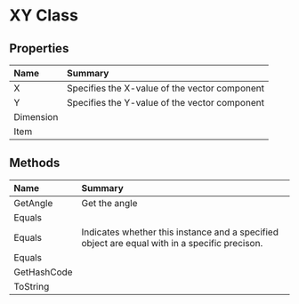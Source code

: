 # XY Class



## Properties

| Name | Summary | 
| :- | :- | 
| X | Specifies the X-value of the vector component | 
| Y | Specifies the Y-value of the vector component | 
| Dimension |  | 
| Item |  | 

## Methods

| Name | Summary | 
| :- | :- | 
| GetAngle | Get the angle | 
| Equals |  | 
| Equals | Indicates whether this instance and a specified object are equal with in a specific precison. | 
| Equals |  | 
| GetHashCode |  | 
| ToString |  | 

